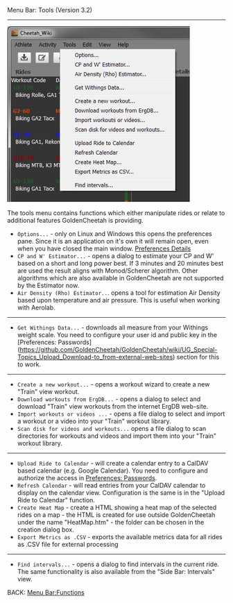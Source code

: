 Menu Bar: Tools (Version 3.2)
***

![Tools Menu](https://raw.githubusercontent.com/GoldenCheetah/GoldenCheetah/master/doc/wiki/MenuBar_Tools.jpg)

The tools menu contains functions which either manipulate rides or relate to additional features GoldenCheetah is providing.

* `Options...` - only on Linux and Windows this opens the preferences pane. Since it is an application on it's own it will remain open, even when you have closed the main window. [Preferences Details](https://github.com/GoldenCheetah/GoldenCheetah/wiki/UG_Preferences_Overview)
* `CP and W' Estimator...` - opens a dialog to estimate your CP and W' based on a short and long power best. If 3 minutes and 20 minutes best are used the result aligns with Monod/Scherer algorithm. Other algorithms which are also available in GoldenCheetah are not supported by the Estimator now. 
* `Air Density (Rho) Estimator..`. opens a tool for estimation Air Density based upon temperature and air pressure. This is useful when working with Aerolab.

***

* `Get Withings Data...` - downloads all measure from your Withings weight scale. You need to configure your user id and public key in the [Preferences: Passwords]
(https://github.com/GoldenCheetah/GoldenCheetah/wiki/UG_Special-Topics_Upload_Download-to_from-external-web-sites) section for this to work.

***
* `Create a new workout...` - opens a workout wizard to create a new "Train" view workout. 
* `Download workouts from ErgDB...` - opens a dialog to select and download "Train" view workouts from the internet ErgDB web-site.
* `Import workouts or videos ...` - opens a file dialog to select and import a workout or a video into your "Train" workout library.
* `Scan disk for videos and workouts...` opens a file dialog to scan directories for workouts and videos and import them into your "Train" workout library.

***

* `Upload Ride to Calendar` - will create a calendar entry to a CalDAV based calendar (e.g. Google Calendar). You need to configure and authorize the access in [Preferences: Passwords](https://github.com/GoldenCheetah/GoldenCheetah/wiki/UG_Special-Topics_Upload_Download-to_from-external-web-sites).
* `Refresh Calendar` - will read entries from your CalDAV calendar to display on the calendar view. Configuration is the same is in the "Upload Ride to Calendar" function.
* `Create Heat Map` - create a HTML showing a heat map of the selected rides on a map - the HTML is created for use outside GoldenCheetah under the name "HeatMap.htm" - the folder can be chosen in the creation dialog box.
* `Export Metrics as .CSV` - exports the available metrics data for all rides as .CSV file for external processing

***

* `Find intervals...` - opens a dialog to find intervals in the current ride. The same functionality is also available from the "Side Bar: Intervals" view. 

BACK: [Menu Bar:Functions](https://github.com/GoldenCheetah/GoldenCheetah/wiki/UG_Menu-Bar_Functions)